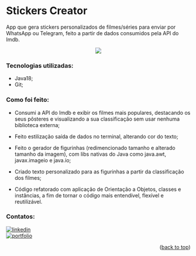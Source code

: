 # Stickers Creator

App que gera stickers personalizados de filmes/séries para enviar por WhatsApp ou Telegram, feito a partir de dados consumidos pela API do Imdb.

<div align="center">
  <img src="https://user-images.githubusercontent.com/51721156/229607757-0000256b-6e2e-4ba4-8174-36e0b9de8ad7.png" />
</div>


### Tecnologias utilizadas:
- Java18;
- Git;

### Como foi feito:
- Consumi a API do Imdb e exibir os filmes mais populares, destacando os seus pôsteres e visualizando a sua classificação sem usar nenhuma biblioteca externa;

- Feito estilização saída de dados no terminal, alterando cor do texto;

- Feito o gerador de figurinhas (redimencionado tamanho e alterado tamanho da imagem), com libs nativas do Java como java.awt, javax.imageio e java.io;

- Criado texto personalizado para as figurinhas a partir da classificação dos filmes;

- Código refatorado com aplicação de Orientação a Objetos, classes e instâncias, a fim de tornar o código mais entendível, flexível e reutilizável.

### Contatos:
[![linkedin](https://img.shields.io/badge/linkedin-0A66C2?style=for-the-badge&logo=linkedin&logoColor=white)](https://www.linkedin.com/in/rodriguessbarbara/)</br>
[![portfolio](https://img.shields.io/badge/my_portfolio-000?style=for-the-badge&logo=ko-fi&logoColor=white)](https://rodriguessbarbara.github.io/)</br>

<p align="right">(<a href="#top">back to top</a>)</p>
